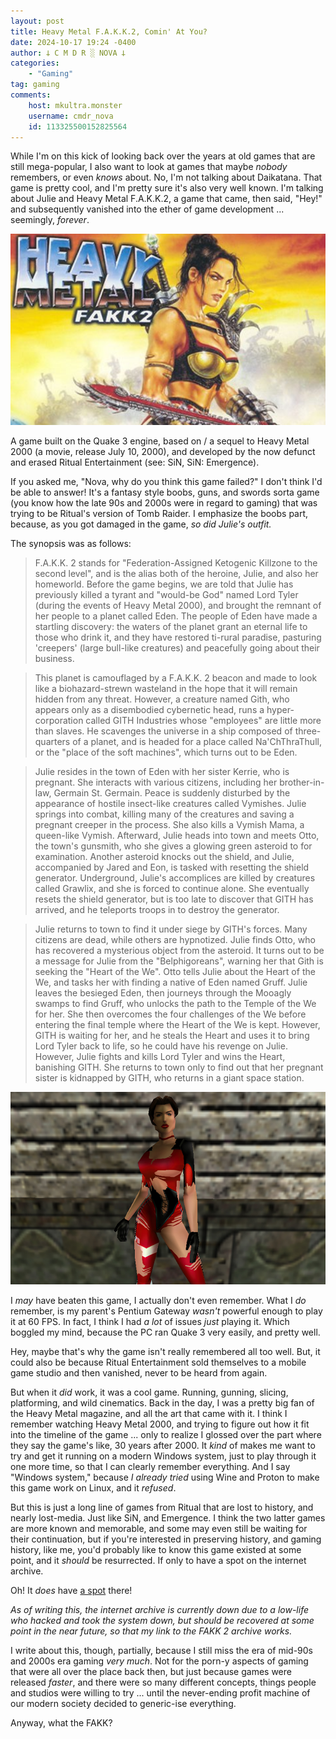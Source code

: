 ```yaml
---
layout: post
title: Heavy Metal F.A.K.K.2, Comin' At You?
date: 2024-10-17 19:24 -0400
author: 𐕣 C M D R ░ NOVA 𐕣
categories:
    - "Gaming"
tag: gaming
comments:
    host: mkultra.monster
    username: cmdr_nova
    id: 113325500152825564
---
```

While I'm on this kick of looking back over the years at old games that are still mega-popular, I also want to look at games that maybe *nobody* remembers, or even *knows* about. No, I'm not talking about Daikatana. That game is pretty cool, and I'm pretty sure it's also very well known. I'm talking about Julie and Heavy Metal F.A.K.K.2, a game that came, then said, "Hey!" and subsequently vanished into the ether of game development ... seemingly, *forever*.

<img class="img-wrap" src="/img/posts/heavy-metal/fakk2.png">

A game built on the Quake 3 engine, based on / a sequel to Heavy Metal 2000 (a movie, release July 10, 2000), and developed by the now defunct and erased Ritual Entertainment (see: SiN, SiN: Emergence).

If you asked me, "Nova, why do you think this game failed?" I don't think I'd be able to answer! It's a fantasy style boobs, guns, and swords sorta game (you know how the late 90s and 2000s were in regard to gaming) that was trying to be Ritual's version of Tomb Raider. I emphasize the boobs part, because, as you got damaged in the game, *so did Julie's outfit.*

The synopsis was as follows:

>F.A.K.K. 2 stands for "Federation-Assigned Ketogenic Killzone to the second level", and is the alias both of the heroine, Julie, and also her homeworld. Before the game begins, we are told that Julie has previously killed a tyrant and "would-be God" named Lord Tyler (during the events of Heavy Metal 2000), and brought the remnant of her people to a planet called Eden. The people of Eden have made a startling discovery: the waters of the planet grant an eternal life to those who drink it, and they have restored ti-rural paradise, pasturing 'creepers' (large bull-like creatures) and peacefully going about their business.

>This planet is camouflaged by a F.A.K.K. 2 beacon and made to look like a biohazard-strewn wasteland in the hope that it will remain hidden from any threat. However, a creature named Gith, who appears only as a disembodied cybernetic head, runs a hyper-corporation called GITH Industries whose "employees" are little more than slaves. He scavenges the universe in a ship composed of three-quarters of a planet, and is headed for a place called Na'ChThraThull, or the "place of the soft machines", which turns out to be Eden.

>Julie resides in the town of Eden with her sister Kerrie, who is pregnant. She interacts with various citizens, including her brother-in-law, Germain St. Germain. Peace is suddenly disturbed by the appearance of hostile insect-like creatures called Vymishes. Julie springs into combat, killing many of the creatures and saving a pregnant creeper in the process. She also kills a Vymish Mama, a queen-like Vymish. Afterward, Julie heads into town and meets Otto, the town's gunsmith, who she gives a glowing green asteroid to for examination. Another asteroid knocks out the shield, and Julie, accompanied by Jared and Eon, is tasked with resetting the shield generator. Underground, Julie's accomplices are killed by creatures called Grawlix, and she is forced to continue alone. She eventually resets the shield generator, but is too late to discover that GITH has arrived, and he teleports troops in to destroy the generator.

>Julie returns to town to find it under siege by GITH's forces. Many citizens are dead, while others are hypnotized. Julie finds Otto, who has recovered a mysterious object from the asteroid. It turns out to be a message for Julie from the "Belphigoreans", warning her that Gith is seeking the "Heart of the We". Otto tells Julie about the Heart of the We, and tasks her with finding a native of Eden named Gruff. Julie leaves the besieged Eden, then journeys through the Mooagly swamps to find Gruff, who unlocks the path to the Temple of the We for her. She then overcomes the four challenges of the We before entering the final temple where the Heart of the We is kept. However, GITH is waiting for her, and he steals the Heart and uses it to bring Lord Tyler back to life, so he could have his revenge on Julie. However, Julie fights and kills Lord Tyler and wins the Heart, banishing GITH. She returns to town only to find out that her pregnant sister is kidnapped by GITH, who returns in a giant space station.

<img class="img-wrap" src="/img/posts/heavy-metal/julie.png">

I *may* have beaten this game, I actually don't even remember. What I *do* remember, is my parent's Pentium Gateway *wasn't* powerful enough to play it at 60 FPS. In fact, I think I had *a lot* of issues *just* playing it. Which boggled my mind, because the PC ran Quake 3 very easily, and pretty well.

Hey, maybe that's why the game isn't really remembered all too well. But, it could also be because Ritual Entertainment sold themselves to a mobile game studio and then vanished, never to be heard from again.

But when it *did* work, it was a cool game. Running, gunning, slicing, platforming, and wild cinematics. Back in the day, I was a pretty big fan of the Heavy Metal magazine, and all the art that came with it. I think I remember watching Heavy Metal 2000, and trying to figure out how it fit into the timeline of the game ... only to realize I glossed over the part where they say the game's like, 30 years after 2000. It *kind* of makes me want to try and get it running on a modern Windows system, just to play through it one more time, so that I can clearly remember everything. And I say "Windows system," because *I already tried* using Wine and Proton to make this game work on Linux, and it *refused*.

But this is just a long line of games from Ritual that are lost to history, and nearly lost-media. Just like SiN, and Emergence. I think the two latter games are more known and memorable, and some may even still be waiting for their continuation, but if you're interested in preserving history, and gaming history, like me, you'd probably like to know this game existed at some point, and it *should* be resurrected. If only to have a spot on the internet archive.

Oh! It *does* have <a href="https://archive.org/details/fakk2-pc-redump" target="_blank">a spot</a> there!

*As of writing this, the internet archive is currently down due to a low-life who hacked and took the system down, but should be recovered at some point in the near future, so that my link to the FAKK 2 archive works.*

I write about this, though, partially, because I still miss the era of mid-90s and 2000s era gaming *very much*. Not for the porn-y aspects of gaming that were all over the place back then, but just because games were released *faster*, and there were so many different concepts, things people and studios were willing to try ... until the never-ending profit machine of our modern society decided to generic-ise everything.

Anyway, what the FAKK?